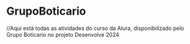# GrupoBoticario

//Aqui está todas as atividades do curso da Alura, disponibilizado pelo Grupo Boticario no projeto Desenvolve 2024

